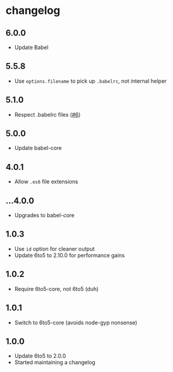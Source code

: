 # changelog

## 6.0.0

* Update Babel

## 5.5.8

* Use `options.filename` to pick up `.babelrc`, not internal helper

## 5.1.0

* Respect .babelrc files ([#6](https://github.com/babel/gobble-babel/issues/6))

## 5.0.0

* Update babel-core

## 4.0.1

* Allow `.es6` file extensions

## ...4.0.0

* Upgrades to babel-core

## 1.0.3

* Use `id` option for cleaner output
* Update 6to5 to 2.10.0 for performance gains

## 1.0.2

* Require 6to5-core, not 6to5 (duh)

## 1.0.1

* Switch to 6to5-core (avoids node-gyp nonsense)

## 1.0.0

* Update 6to5 to 2.0.0
* Started maintaining a changelog
